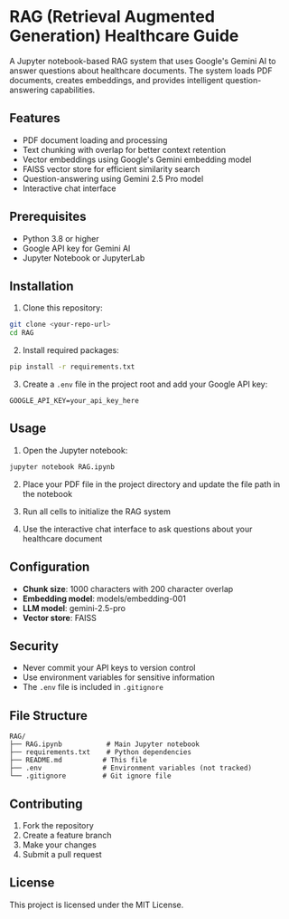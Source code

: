# RAG (Retrieval Augmented Generation) Healthcare Guide

A Jupyter notebook-based RAG system that uses Google's Gemini AI to answer questions about healthcare documents. The system loads PDF documents, creates embeddings, and provides intelligent question-answering capabilities.

## Features

- PDF document loading and processing
- Text chunking with overlap for better context retention
- Vector embeddings using Google's Gemini embedding model
- FAISS vector store for efficient similarity search
- Question-answering using Gemini 2.5 Pro model
- Interactive chat interface

## Prerequisites

- Python 3.8 or higher
- Google API key for Gemini AI
- Jupyter Notebook or JupyterLab

## Installation

1. Clone this repository:

```bash
git clone <your-repo-url>
cd RAG
```

2. Install required packages:

```bash
pip install -r requirements.txt
```

3. Create a `.env` file in the project root and add your Google API key:

```
GOOGLE_API_KEY=your_api_key_here
```

## Usage

1. Open the Jupyter notebook:

```bash
jupyter notebook RAG.ipynb
```

2. Place your PDF file in the project directory and update the file path in the notebook

3. Run all cells to initialize the RAG system

4. Use the interactive chat interface to ask questions about your healthcare document

## Configuration

- **Chunk size**: 1000 characters with 200 character overlap
- **Embedding model**: models/embedding-001
- **LLM model**: gemini-2.5-pro
- **Vector store**: FAISS

## Security

- Never commit your API keys to version control
- Use environment variables for sensitive information
- The `.env` file is included in `.gitignore`

## File Structure

```
RAG/
├── RAG.ipynb           # Main Jupyter notebook
├── requirements.txt    # Python dependencies
├── README.md          # This file
├── .env               # Environment variables (not tracked)
└── .gitignore         # Git ignore file
```

## Contributing

1. Fork the repository
2. Create a feature branch
3. Make your changes
4. Submit a pull request

## License

This project is licensed under the MIT License.
